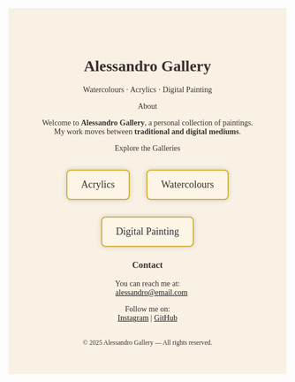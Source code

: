 <!-- Alessandro Gallery - Home Page -->

<div style="background-color:#f8f1e4; color:#3b2f2f; font-family:'Garamond', serif; padding:50px; text-align:center;">

# Alessandro Gallery

Watercolours · Acrylics · Digital Painting



About

Welcome to **Alessandro Gallery**, a personal collection of paintings.  
My work moves between **traditional and digital mediums**.



Explore the Galleries

<div style="display:flex; justify-content:center; gap:30px; flex-wrap:wrap; margin-top:30px;">

<a href="acrylics.md" style="text-decoration:none; color:#3b2f2f; background-color:#fdf5e6; border:2px solid #d4af37; border-radius:8px; padding:15px 25px; font-size:18px; box-shadow:0 0 10px rgba(0,0,0,0.15);">
Acrylics
</a>

<a href="watercolours.md" style="text-decoration:none; color:#3b2f2f; background-color:#fdf5e6; border:2px solid #d4af37; border-radius:8px; padding:15px 25px; font-size:18px; box-shadow:0 0 10px rgba(0,0,0,0.15);">
Watercolours
</a>

<a href="digital.md" style="text-decoration:none; color:#3b2f2f; background-color:#fdf5e6; border:2px solid #d4af37; border-radius:8px; padding:15px 25px; font-size:18px; box-shadow:0 0 10px rgba(0,0,0,0.15);">
Digital Painting
</a>

</div>



### Contact

You can reach me at:  
📧 [alessandro@email.com](mailto:alessandro@email.com)

Follow me on:  
[Instagram](https://instagram.com/yourprofile) | [GitHub](https://github.com/yourusername)

<br>
<sub>© 2025 Alessandro Gallery — All rights reserved.</sub>

</div>
